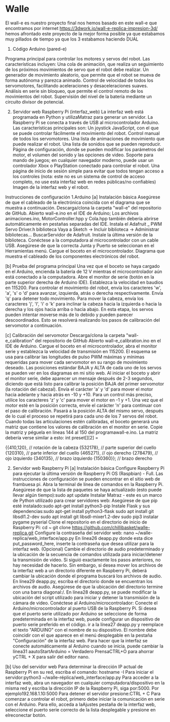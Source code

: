 # Walle
El wall-e es nuestro proyecto final nos hemos basado en este wall-e que encontramos por internet https://3dwork.io/wall-e-replica-impresion-3d/ hemos afrontado este proyecto de la mejor forma posible ya que estabamos muy pillados de tiempo ya que los 3 estabamos haciendo DUAL

1. Código Arduino (pared-e)

Programa principal para controlar los motores y servos del robot. Las características incluyen:
Una cola de animación, que realiza un seguimiento de los próximos movimientos de servo que el robot debe realizar.
Un generador de movimiento aleatorio, que permite que el robot se mueva de forma autónoma y parezca animado.
Control de velocidad de todos los servomotores, facilitando aceleraciones y desaceleraciones suaves.
Análisis en serie sin bloqueo, que permite el control remoto de los movimientos del robot.
Supervisión del nivel de la batería mediante un circuito divisor de potencial.

2. Servidor web Raspberry Pi (interfaz_web)
La interfaz web está programada en Python y utilizaMatraz para generar un servidor. La Raspberry Pi se conecta a través de USB al microcontrolador Arduino. Las características principales son:
Un joystick JavaScript, con el que se puede controlar fácilmente el movimiento del robot.
Control manual de todos los servomotores.
Una lista de animaciones de movimiento que puede realizar el robot.
Una lista de sonidos que se pueden reproducir.
Página de configuración, donde se pueden modificar los parámetros del motor, el volumen del sonido y las opciones de video.
Soporte para mando de juegos; en cualquier navegador moderno, puede usar un controlador Xbox o PlayStation conectado para controlar el robot.
Una página de inicio de sesión simple para evitar que todos tengan acceso a los controles (nota: este no es un sistema de control de acceso completo, no use esta interfaz web en redes públicas/no confiables)
 Imagen de la interfaz web y el robot.


Instrucciones de configuración
1.Arduino
[a] Instalación básica
Asegúrese de que el cableado de la electrónica coincida con el diagrama que se muestra a continuación.
Descarga/clona la carpeta "wall-e" del repositorio de GitHub.
Abierto wall-e.ino en el IDE de Arduino; Los archivos animaciones.ino, MotorController.hpp y Cola.hpp también debería abrirse automáticamente en pestañas separadas del IDE.
Instala el Adafruit _ PWM Servo Driver.h biblioteca
Vaya a Sketch -> Incluir biblioteca -> Administrar bibliotecas...
BuscarServidor de Adafruit.
Instale la última versión de la biblioteca.
Conéctese a la computadora al microcontrolador con un cable USB. Asegúrese de que la correcta Junta y Puerto se seleccionan en el Herramientas menú.
Cargue el boceto en el microcontrolador.
 Diagrama que muestra el cableado de los componentes electrónicos del robot.

[b] Prueba del programa principal
Una vez que el boceto se haya cargado en el Arduino, encienda la batería de 12 V mientras el microcontrolador aún está conectado a la computadora.
Abre el monitor de serie (botón en la parte superior derecha de Arduino IDE). Establezca la velocidad en baudios en 115200.
Para controlar el movimiento del robot, envía los caracteres 'w', 'a', 's' o 'd' para avanzar, izquierda, atrás o derecha respectivamente. Envía 'q' para detener todo movimiento.
Para mover la cabeza, envía los caracteres 'j', 'l', 'i' o 'k' para inclinar la cabeza hacia la izquierda o hacia la derecha y los ojos hacia arriba o hacia abajo. En esta etapa, los servos pueden intentar moverse más de lo debido y pueden parecer descoordinados. Esto se resolverá realizando los pasos de calibración del servomotor a continuación.

[c] Calibración del servomotor
Descarga/clona la carpeta "wall-e_calibration" del repositorio de GitHub
Abierto wall-e_calibration.ino en el IDE de Arduino.
Cargue el boceto en el microcontrolador, abra el monitor serie y establezca la velocidad de transmisión en 115200.
El esquema se usa para calibrar las longitudes de pulso PWM máximas y mínimas requeridas para mover cada servomotor en su rango de movimiento deseado. Las posiciones estándar BAJA y ALTA de cada uno de los servos se pueden ver en los diagramas en mi sitio web.
Al iniciar el boceto y abrir el monitor serie, debe aparecer un mensaje después de 2-3 segundos, diciendo que está listo para calibrar la posición BAJA del primer servomotor (la rotación del cabezal).
Envía el carácter 'a' y 'd' para mover el motor hacia adelante y hacia atrás en -10 y +10. Para un control más preciso, utilice los caracteres 'z' y 'c' para mover el motor en -1 y +1.
Una vez que el motor esté en la posición correcta, envíe el carácter 'n' para continuar con el paso de calibración. Pasará a la posición ALTA del mismo servo, después de lo cual el proceso se repetirá para cada uno de los 7 servos del robot.
Cuando todas las articulaciones estén calibradas, el boceto generará una matriz que contiene los valores de calibración en el monitor en serie.
Copie la matriz y péguela en lineas 144 al 150 del programawall-e.ino. La matriz debería verse similar a esto:
int preset[][2] = 

{{410,120}, // rotación de la cabeza
{532178}, // parte superior del cuello
{120310}, // parte inferior del cuello
{465271}, // ojo derecho
{278479}, // ojo izquierdo
{340135}, // brazo izquierdo
{150360}}; // brazo derecho

2. Servidor web Raspberry Pi
[a] Instalación básica
Configure Raspberry Pi para ejecutar la última versión de Raspberry Pi OS (Raspbian) - Full. Las instrucciones de configuración se pueden encontrar en el sitio web de frambuesa pi.
Abra la terminal de línea de comandos en la Raspberry Pi.
Asegúrese de que la lista de paquetes se haya actualizado (esto puede llevar algún tiempo):sudo apt update
Instalar Matraz - este es un marco de Python utilizado para crear servidores web:
Asegúrese de que pip esté instalado:sudo apt-get install python3-pip
Instale Flask y sus dependencias:sudo apt-get install python3-flask
sudo apt install git libsdl1.2-dev
sudo apt install git libsdl-mixer1.2-dev
sudo pip3 instalar pygame pyserial
Clone el repositorio en el directorio de inicio de Raspberry Pi:
cd ~
git clone https://github.com/chillibasket/walle-replica.git
Configure la contraseña del servidor web:
nano ~/walle-replica/web_interface/app.py
En línea26 deapp.py donde esta dice put_password_here, inserte la contraseña que desea utilizar para la interfaz web.
(Opcional) Cambie el directorio de audio predeterminado y la ubicación de la secuencia de comandos utilizada para iniciar/detener la transmisión de video.
Si siguió exactamente los pasos anteriores, no hay necesidad de hacerlo. Sin embargo, si desea mover los archivos de la interfaz web a un directorio diferente en Raspberry Pi, deberá cambiar la ubicación donde el programa buscará los archivos de audio.
En línea29 deapp.py, escriba el directorio donde se encuentran los archivos de audio. Asegúrese de que la ubicación del directorio termine con una barra diagonal:/.
En línea28 deapp.py, se puede modificar la ubicación del script utilizado para iniciar y detener la transmisión de la cámara de video.
Conéctese al Arduino/microcontrolador:
Conecte el Arduino/microcontrolador al puerto USB de la Raspberry Pi.
Si desea que el puerto serie utilizado por Arduino se seleccione de forma predeterminada en la interfaz web, puede configurar un dispositivo de puerto serie preferido en el código. ir a la línea27 deapp.py y reemplace el texto "ARDUINO" con el nombre de su dispositivo. El nombre debe coincidir con el que aparece en el menú desplegable en la pestaña "Configuración" de la interfaz web.
Para hacer que la interfaz se conecte automáticamente al Arduino cuando se inicia, puede cambiar la línea31 aautoStartArduino = Verdadero
PrensaCTRL+O para ahorrar yCTRL + X para salir del editor nano.

[b] Uso del servidor web
Para determinar la dirección IP actual de Raspberry Pi en su red, escriba el comando: hostname -I
Para iniciar el servidor:python3 ~/walle-réplica/web_interface/app.py
Para acceder a la interfaz web, abra un navegador en cualquier computadora/dispositivo en la misma red y escriba la dirección IP de la Raspberry Pi, siga por:5000. Por ejemplo192.168.1.10:5000
Para detener el servidor presione:CTRL + C
Para comenzar a controlar el robot, primero debe iniciar la comunicación en serie con el Arduino. Para ello, acceda a laAjustes pestaña de la interfaz web, seleccione el puerto serie correcto de la lista desplegable y presione en elreconectar botón.
 

